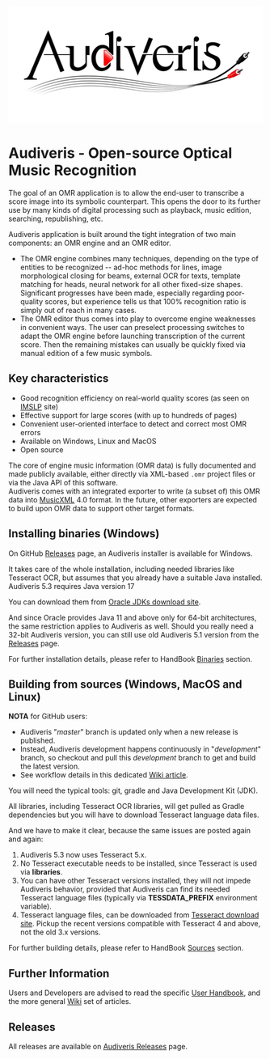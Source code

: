 ![](https://github.com/Audiveris/docs/blob/master/images/SplashLogo.png)

# Audiveris - Open-source Optical Music Recognition

The goal of an OMR application is to allow the end-user to transcribe a score image into
its symbolic counterpart.
This opens the door to its further use by many kinds of digital processing such as
playback, music edition, searching, republishing, etc.

Audiveris application is built around the tight integration of two main components:
an OMR engine and an OMR editor.
- The OMR engine combines many techniques, depending on the type of entities to be recognized
-- ad-hoc methods for lines, image morphological closing for beams, external OCR for texts,
template matching for heads, neural network for all other fixed-size shapes.   
Significant progresses have been made, especially regarding poor-quality scores,
but experience tells us that 100% recognition ratio is simply out of reach in many cases.
- The OMR editor thus comes into play to overcome engine weaknesses in convenient ways.
The user can preselect processing switches to adapt the OMR engine before launching transcription
of the current score.
Then the remaining mistakes can usually be quickly fixed via manual edition of a few music symbols.

## Key characteristics
* Good recognition efficiency on real-world quality scores (as seen on [IMSLP][imslp] site)
* Effective support for large scores (with up to hundreds of pages)
* Convenient user-oriented interface to detect and correct most OMR errors
* Available on Windows, Linux and MacOS
* Open source

The core of engine music information (OMR data) is fully documented and made publicly available,
either directly via XML-based `.omr` project files or via the Java API of this software.   
Audiveris comes with an integrated exporter to write (a subset of) this OMR data into
[MusicXML][musicxml] 4.0 format.
In the future, other exporters are expected to build upon OMR data to support other target formats.

## Installing binaries (Windows)

On GitHub [Releases][releases] page, an Audiveris installer is available for Windows.

It takes care of the whole installation, including needed libraries like Tesseract OCR,
but assumes that you already have a suitable Java installed.  
Audiveris 5.3 requires Java version 17

You can download them from [Oracle JDKs download site][jdk-downloads].

And since Oracle provides Java 11 and above only for 64-bit architectures, the same restriction
applies to Audiveris as well.
Should you really need a 32-bit Audiveris version, you can still use old Audiveris 5.1 version
from the [Releases][releases] page.

For further installation details, please refer to HandBook [Binaries][binaries] section.

## Building from sources (Windows, MacOS and Linux)

**NOTA** for GitHub users:
- Audiveris "*master*" branch is updated only when a new release is published.
- Instead, Audiveris development happens continuously in "*development*" branch, so checkout and pull
this *development* branch to get and build the latest version.
- See workflow details in this dedicated [Wiki article][workflow].

You will need the typical tools: git, gradle and Java Development Kit (JDK).

All libraries, including Tesseract OCR libraries, will get pulled as Gradle dependencies
but you will have to download Tesseract language data files.  

And we have to make it clear, because the same issues are posted again and again:
1. Audiveris 5.3 now uses Tesseract 5.x.
2. No Tesseract executable needs to be installed, since Tesseract is used via **libraries**.
3. You can have other Tesseract versions installed, they will not impede Audiveris behavior,
provided that Audiveris can find its needed Tesseract language files
(typically via **TESSDATA_PREFIX** environment variable).
4. Tesseract language files, can be downloaded from [Tesseract download site][lang-downloads].
Pickup the recent versions compatible with Tesseract 4 and above, not the old 3.x versions.

For further building details, please refer to HandBook [Sources][sources] section.

## Further Information

Users and Developers are advised to read the specific [User Handbook][handbook],
and the more general [Wiki][audiveris-wiki] set of articles.

## Releases

All releases are available on [Audiveris Releases][releases] page.

[audiveris-eg]:   htps://github.com/Audiveris/audiveris-eg
[audiveris-wiki]: https://github.com/Audiveris/audiveris/wiki
[binaries]:       https://audiveris.github.io/audiveris/_pages/install/binaries/
[handbook]:       https://audiveris.github.io/audiveris/_pages/index-5.2/
[imslp]:          https://imslp.org/
[jdk-downloads]:  https://www.oracle.com/java/technologies/downloads/
[lang-downloads]: https://github.com/tesseract-ocr/tessdata
[musicxml]:       http://www.musicxml.com/
[releases]:       https://github.com/Audiveris/audiveris/releases
[sources]:        https://audiveris.github.io/audiveris/_pages/install/sources/
[workflow]:       https://github.com/Audiveris/audiveris/wiki/Git-Workflow
